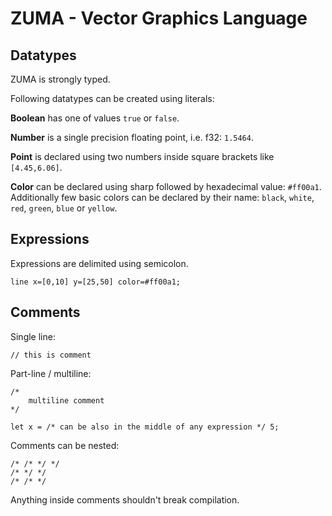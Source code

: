 ZUMA - Vector Graphics Language
===============================

## Datatypes

ZUMA is strongly typed.

Following datatypes can be created using literals:

**Boolean** has one of values `true` or `false`.

**Number** is a single precision floating point, i.e. f32: `1.5464`.

**Point** is declared using two numbers inside square brackets like `[4.45,6.06]`.

**Color** can be declared using sharp followed by hexadecimal value: `#ff00a1`. Additionally few basic colors can be declared by their name: `black`, `white`, `red`, `green`, `blue` or `yellow`.

## Expressions

Expressions are delimited using semicolon.

    line x=[0,10] y=[25,50] color=#ff00a1;

## Comments

Single line:

    // this is comment

Part-line / multiline:

    /*
        multiline comment
    */

    let x = /* can be also in the middle of any expression */ 5;

Comments can be nested:

    /* /* */ */
    /* */ */
    /* /* */

Anything inside comments shouldn't break compilation.